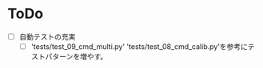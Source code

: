 # ToDo

- [ ] 自動テストの充実
    - [ ] 'tests/test_09_cmd_multi.py'
          'tests/test_08_cmd_calib.py'を参考にテストパターンを増やす。
